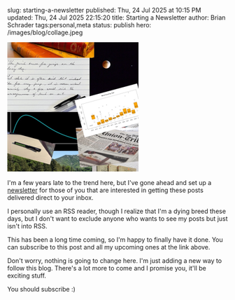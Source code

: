 slug: starting-a-newsletter
published: Thu, 24 Jul 2025 at 10:15 PM
updated: Thu, 24 Jul 2025 22:15:20 
title: Starting a Newsletter
author: Brian Schrader
tags:personal,meta
status: publish
hero: /images/blog/collage.jpeg

<div class="image-right" style="width: 300px;">
<img src="/images/blog/collage.jpeg" alt="You should subscribe to my newsletter!" style="max-width: 100%;">
</div>

I'm a few years late to the trend here, but I've gone ahead and set up a [newsletter](https://sendfox.com/brianschrader/) for those of you that are interested in getting these posts delivered direct to your inbox.

I personally use an RSS reader, though I realize that I'm a dying breed these days, but I don't want to exclude anyone who wants to see my posts but just isn't into RSS.

This has been a long time coming, so I'm happy to finally have it done. You can subscribe to this post and all my upcoming ones at the link above.

Don't worry, nothing is going to change here. I'm just adding a new way to follow this blog. There's a lot more to come and I promise you, it'll be exciting stuff.

You should subscribe :)
